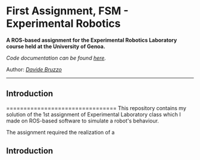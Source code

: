 First Assignment, FSM - Experimental Robotics
================================
**A ROS-based assignment for the Experimental Robotics Laboratory course held at the University of Genoa.**

*Code documentation can be found [here](https://davidebruzzo.github.io/assignment_FiniteStateMachine/).*

Author: [*Davide Bruzzo*](mailto:davide.brzo@gmail.com?subject=[GitHub]%20Source%20Han%20Sans)

****************************
## Introduction
================================
This repository contains my solution of the 1st assignment of Experimental Laboratory class which I made on ROS-based software to simulate a robot's behaviour.

The assignment required the realization of a 
## Introduction <a name="introduction"></a>
